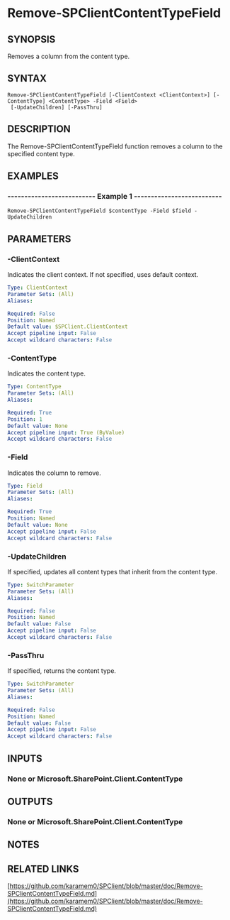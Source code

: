 # Remove-SPClientContentTypeField

## SYNOPSIS
Removes a column from the content type.

## SYNTAX

```
Remove-SPClientContentTypeField [-ClientContext <ClientContext>] [-ContentType] <ContentType> -Field <Field>
 [-UpdateChildren] [-PassThru]
```

## DESCRIPTION
The Remove-SPClientContentTypeField function removes a column to the specified content type.

## EXAMPLES

### -------------------------- Example 1 --------------------------
```
Remove-SPClientContentTypeField $contentType -Field $field -UpdateChildren
```

## PARAMETERS

### -ClientContext
Indicates the client context.
If not specified, uses default context.

```yaml
Type: ClientContext
Parameter Sets: (All)
Aliases: 

Required: False
Position: Named
Default value: $SPClient.ClientContext
Accept pipeline input: False
Accept wildcard characters: False
```

### -ContentType
Indicates the content type.

```yaml
Type: ContentType
Parameter Sets: (All)
Aliases: 

Required: True
Position: 1
Default value: None
Accept pipeline input: True (ByValue)
Accept wildcard characters: False
```

### -Field
Indicates the column to remove.

```yaml
Type: Field
Parameter Sets: (All)
Aliases: 

Required: True
Position: Named
Default value: None
Accept pipeline input: False
Accept wildcard characters: False
```

### -UpdateChildren
If specified, updates all content types that inherit from the content type.

```yaml
Type: SwitchParameter
Parameter Sets: (All)
Aliases: 

Required: False
Position: Named
Default value: False
Accept pipeline input: False
Accept wildcard characters: False
```

### -PassThru
If specified, returns the content type.

```yaml
Type: SwitchParameter
Parameter Sets: (All)
Aliases: 

Required: False
Position: Named
Default value: False
Accept pipeline input: False
Accept wildcard characters: False
```

## INPUTS

### None or Microsoft.SharePoint.Client.ContentType

## OUTPUTS

### None or Microsoft.SharePoint.Client.ContentType

## NOTES

## RELATED LINKS

[https://github.com/karamem0/SPClient/blob/master/doc/Remove-SPClientContentTypeField.md](https://github.com/karamem0/SPClient/blob/master/doc/Remove-SPClientContentTypeField.md)

